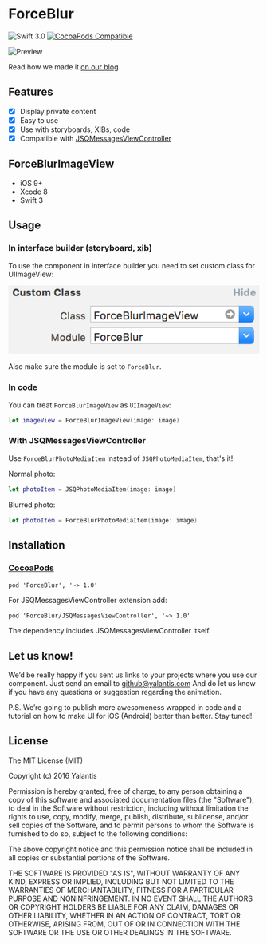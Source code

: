 # ForceBlur

![Swift 3.0](https://img.shields.io/badge/Swift-3.0-orange.svg)
[![CocoaPods Compatible](https://img.shields.io/cocoapods/v/ForceBlur.svg)](https://img.shields.io/cocoapods/v/ForceBlur.svg)

![Preview](Resources/preview.gif)

Read how we made it [on our blog](https://yalantis.com/blog/forceblur-animation-ios/)

## Features

- [x] Display private content
- [x] Easy to use
- [x] Use with storyboards, XIBs, code
- [x] Compatible with [JSQMessagesViewController](https://github.com/jessesquires/JSQMessagesViewController)

## ForceBlurImageView

- iOS 9+
- Xcode 8
- Swift 3

## Usage

### In interface builder (storyboard, xib)

To use the component in interface builder you need to set custom class for UIImageView:

![Install using interface builder](Resources/install_interface_builder.png)

Also make sure the module is set to `ForceBlur`.

### In code

You can treat `ForceBlurImageView` as `UIImageView`:

``` swift
let imageView = ForceBlurImageView(image: image)
```

### With JSQMessagesViewController

Use `ForceBlurPhotoMediaItem` instead of `JSQPhotoMediaItem`, that's it!

Normal photo:

``` swift
let photoItem = JSQPhotoMediaItem(image: image)
```

Blurred photo:

``` swift
let photoItem = ForceBlurPhotoMediaItem(image: image)
```

## Installation

### [CocoaPods](https://cocoapods.org/)

```
pod 'ForceBlur', '~> 1.0'
```

For JSQMessagesViewController extension add:

```
pod 'ForceBlur/JSQMessagesViewController', '~> 1.0'
```

The dependency includes JSQMessagesViewController itself.

## Let us know!

We’d be really happy if you sent us links to your projects where you use our component. Just send an email to github@yalantis.com And do let us know if you have any questions or suggestion regarding the animation. 

P.S. We’re going to publish more awesomeness wrapped in code and a tutorial on how to make UI for iOS (Android) better than better. Stay tuned!

## License

The MIT License (MIT)

Copyright (c) 2016 Yalantis

Permission is hereby granted, free of charge, to any person obtaining a copy
of this software and associated documentation files (the "Software"), to deal
in the Software without restriction, including without limitation the rights
to use, copy, modify, merge, publish, distribute, sublicense, and/or sell
copies of the Software, and to permit persons to whom the Software is
furnished to do so, subject to the following conditions:

The above copyright notice and this permission notice shall be included in all
copies or substantial portions of the Software.

THE SOFTWARE IS PROVIDED "AS IS", WITHOUT WARRANTY OF ANY KIND, EXPRESS OR
IMPLIED, INCLUDING BUT NOT LIMITED TO THE WARRANTIES OF MERCHANTABILITY,
FITNESS FOR A PARTICULAR PURPOSE AND NONINFRINGEMENT. IN NO EVENT SHALL THE
AUTHORS OR COPYRIGHT HOLDERS BE LIABLE FOR ANY CLAIM, DAMAGES OR OTHER
LIABILITY, WHETHER IN AN ACTION OF CONTRACT, TORT OR OTHERWISE, ARISING FROM,
OUT OF OR IN CONNECTION WITH THE SOFTWARE OR THE USE OR OTHER DEALINGS IN THE
SOFTWARE.
